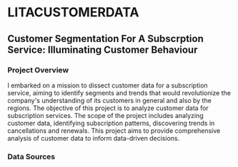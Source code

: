 # LITACUSTOMERDATA

## Customer Segmentation For A Subscrption Service: Illuminating Customer Behaviour

### Project Overview
I embarked on a mission to dissect customer data for a subscription service, aiming to identify segments and trends that would revolutionize the company's understanding of its customers in general and also by the regions. The objective of this project is to analyze customer data for subscription services. The scope of the project includes analyzing customer data, identifying subscription patterns, discovering trends in cancellations and renewals. This project aims to provide comprehensive analysis of customer data to inform data-driven decisions.

### Data Sources
